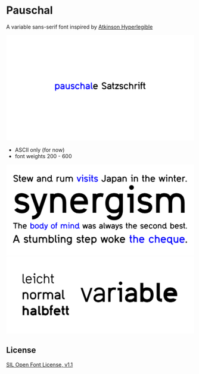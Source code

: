 # Pauschal

A variable sans-serif font inspired by [Atkinson Hyperlegible](https://github.com/googlefonts/atkinson-hyperlegible)

![pauschale Satzschrift](images/title-card.svg)

- ASCII only (for now)
- font weights 200 - 600

![Image 1 showing the font](images/boaster-card-01.svg)
![Image 2 showing the font](images/boaster-card-02.svg)

## License
[SIL Open Font License, v1.1](OFL.txt)
